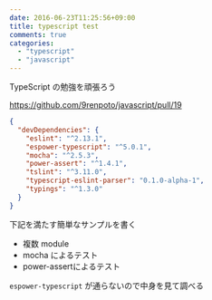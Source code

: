 ```yaml
---
date: 2016-06-23T11:25:56+09:00
title: typescript test
comments: true
categories:
  - "typescript"
  - "javascript"
---
```


TypeScript の勉強を頑張ろう

https://github.com/9renpoto/javascript/pull/19

```json
{
  "devDependencies": {
    "eslint": "^2.13.1",
    "espower-typescript": "^5.0.1",
    "mocha": "^2.5.3",
    "power-assert": "^1.4.1",
    "tslint": "^3.11.0",
    "typescript-eslint-parser": "0.1.0-alpha-1",
    "typings": "^1.3.0"
  }
}
```

下記を満たす簡単なサンプルを書く

- 複数 module
- mocha によるテスト
- power-assertによるテスト

`espower-typescript` が通らないので中身を見て調べる
